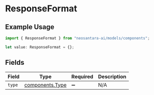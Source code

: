 # ResponseFormat

## Example Usage

```typescript
import { ResponseFormat } from "neosantara-ai/models/components";

let value: ResponseFormat = {};
```

## Fields

| Field                                              | Type                                               | Required                                           | Description                                        |
| -------------------------------------------------- | -------------------------------------------------- | -------------------------------------------------- | -------------------------------------------------- |
| `type`                                             | [components.Type](../../models/components/type.md) | :heavy_minus_sign:                                 | N/A                                                |